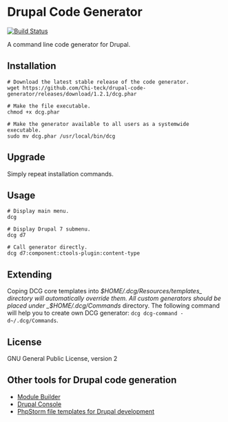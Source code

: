 # Drupal Code Generator

[![Build Status](https://travis-ci.org/Chi-teck/drupal-code-generator.svg?branch=master)](https://travis-ci.org/Chi-teck/drupal-code-generator)

A command line code generator for Drupal.

## Installation

```shell
# Download the latest stable release of the code generator.
wget https://github.com/Chi-teck/drupal-code-generator/releases/download/1.2.1/dcg.phar

# Make the file executable.
chmod +x dcg.phar

# Make the generator available to all users as a systemwide executable.
sudo mv dcg.phar /usr/local/bin/dcg
```

## Upgrade
Simply repeat installation commands.

## Usage
```shell
# Display main menu.
dcg

# Display Drupal 7 submenu.
dcg d7

# Call generator directly.
dcg d7:component:ctools-plugin:content-type
```

## Extending
Coping DCG core templates into _$HOME/.dcg/Resources/templates_ directory  will automatically override them. All custom generators should be placed under _$HOME/.dcg/Commands_ directory.
The following command will help you to create own DCG generator: `dcg dcg-command -d~/.dcg/Commands`.

## License
GNU General Public License, version 2

## Other tools for Drupal code generation

- [Module Builder](https://www.drupal.org/project/module_builder)
- [Drupal Console](https://github.com/hechoendrupal/DrupalAppConsole)
- [PhpStorm file templates for Drupal development](https://github.com/Chi-teck/PhpStorm-Drupal-Templates)
